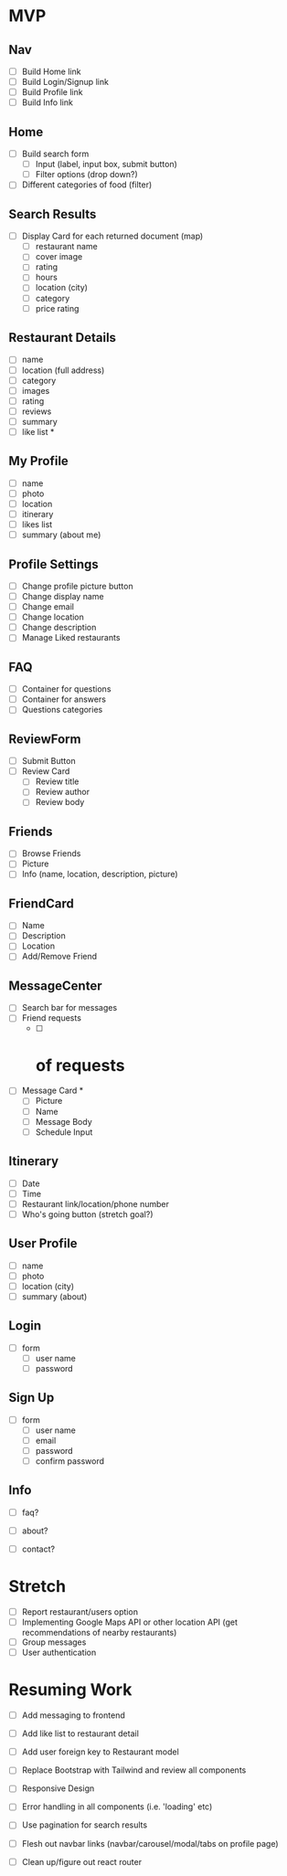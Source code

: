 # MVP

## Nav
 - [ ] Build Home link
 - [ ] Build Login/Signup link
 - [ ] Build Profile link
 - [ ] Build Info link

## Home
 - [ ] Build search form
   - [ ] Input (label, input box, submit button)
   - [ ] Filter options (drop down?)
 - [ ] Different categories of food (filter)

## Search Results
 - [ ] Display Card for each returned document (map)
   - [ ] restaurant name
   - [ ] cover image
   - [ ] rating
   - [ ] hours
   - [ ] location (city)
   - [ ] category
   - [ ] price rating

## Restaurant Details
 - [ ] name
 - [ ] location (full address)
 - [ ] category
 - [ ] images
 - [ ] rating
 - [ ] reviews
 - [ ] summary
 - [ ] like list *

 ## My Profile
 - [ ] name
 - [ ] photo
 - [ ] location
 - [ ] itinerary
 - [ ] likes list
 - [ ] summary (about me)

 ## Profile Settings
 - [ ] Change profile picture button
 - [ ] Change display name
 - [ ] Change email
 - [ ] Change location
 - [ ] Change description
 - [ ] Manage Liked restaurants

 ## FAQ 
 - [ ] Container for questions
 - [ ] Container for answers
 - [ ] Questions categories

 ## ReviewForm
 - [ ] Submit Button
 - [ ] Review Card
    - [ ] Review title
    - [ ] Review author
    - [ ] Review body

## Friends 
- [ ] Browse Friends
- [ ] Picture
- [ ] Info (name, location, description, picture)

## FriendCard 
 - [ ] Name
 - [ ] Description
 - [ ] Location
 - [ ] Add/Remove Friend

## MessageCenter
- [ ] Search bar for messages
- [ ] Friend requests
  - [ ] # of requests
- [ ] Message Card *
  - [ ] Picture
  - [ ] Name
  - [ ] Message Body
  - [ ] Schedule Input 

## Itinerary
- [ ] Date
- [ ] Time
- [ ] Restaurant link/location/phone number
- [ ] Who's going button (stretch goal?)

 ## User Profile
 - [ ] name
 - [ ] photo
 - [ ] location (city)
 - [ ] summary (about)

 ## Login
 - [ ] form
   - [ ] user name
   - [ ] password

## Sign Up
 - [ ] form
   - [ ] user name
   - [ ] email
   - [ ] password
   - [ ] confirm password

## Info
 - [ ] faq?
 - [ ] about?
 - [ ] contact?


# Stretch
 - [ ] Report restaurant/users option 
 - [ ] Implementing Google Maps API or other location API (get recommendations of nearby restaurants)
 - [ ] Group messages
 - [ ] User authentication

 # Resuming Work
 - [ ] Add messaging to frontend
 - [ ] Add like list to restaurant detail
 - [ ] Add user foreign key to Restaurant model
 - [ ] Replace Bootstrap with Tailwind and review all components
 - [ ] Responsive Design
 - [ ] Error handling in all components (i.e. 'loading' etc)
 - [ ] Use pagination for search results
 - [ ] Flesh out navbar links (navbar/carousel/modal/tabs on profile page)
 - [ ] Clean up/figure out react router
 
